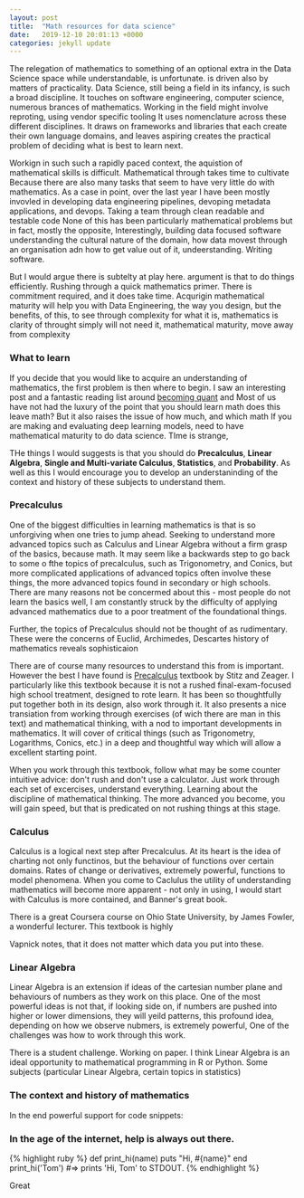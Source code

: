 ```yaml
---
layout: post
title:  "Math resources for data science"
date:   2019-12-10 20:01:13 +0000
categories: jekyll update
--- 
```


The relegation of mathematics to something of an optional extra in the Data Science space while understandable, is unfortunate. is driven also by matters of practicality. Data Science, still being a field in its infancy, is such a broad discipline. It touches on software engineering, computer science, numerous brances of mathematics. Working in the field might involve reproting, using vendor specific tooling It uses nomenclature across these different disciplines. It draws on frameworks and libraries that each create their own language domains, and leaves aspiring creates the practical problem of deciding what is best to learn next.

Workign in such such a rapidly paced context, the aquistion of mathematical skills is difficult. Mathematical through takes time to cultivate Because there are also many tasks that seem to have very little do with mathematics. As a case in point, over the last year I have been mostly invovled in developing data engineering pipelines, devoping metadata applications, and devops. Taking a team through clean readable and testable code None of this has been particularly mathematical problems but in fact, mostly the opposite, Interestingly, building data focused software understanding the cultural nature of the domain, how data movest through an organisation adn how to get value out of it, undeerstanding. Writing software. 

But I would argue there is subtelty at play here. argument is that to do things efficiently. Rushing through a quick mathematics primer. There is commitment required, and it does take time.  Acqurigin mathematical maturity will help you with Data Engineering, the way you design, but the benefits, of this, to see through complexity for what it is, mathematics is clarity of throught simply will not need it, mathematical maturity, move away from complexity


### What to learn

If you decide that you would like to acquire an understanding of mathematics, the first problem is then where to begin.   I saw an interesting post and a fantastic reading list around <a href="#">becoming quant</a> and Most of us have not had the luxury of  the point that you should learn math does this leave math? But it also raises the issue of how much, and which math If you are making and evaluating deep learning models, need to have mathematical maturity to do data science. TIme is strange,

THe things I would suggests is that you should do <b>Precalculus</b>, <b>Linear Algebra</b>, <b>Single and Multi-variate Calculus</b>, <b>Statistics</b>, and <b>Probability</b>. As well as this I would encourage you to develop an understaninding of the context and history of these subjects to understand them.   

### Precalculus

One of the biggest difficulties in learning mathematics is that is so unforgiving when one tries to jump ahead. Seeking to understand more advanced topics such as Calculus and Linear Algebra without a firm grasp of the basics, because math. It may seem like a backwards step to go back to some o fthe topics of precalculus, such as Trigonometry, and Conics, but more complicated applications of advanced topics often involve these things, the more advanced topics found in secondary or high schools. There are many reasons not be concermed about this - most people do not learn the basics well, I am constantly struck by the difficulty of applying advanced mathematics due to a poor treatment of the foundational things. 

Further, the topics of Precalculus should not be thought of as rudimentary. These were the concerns of Euclid, Archimedes, Descartes history of mathematics reveals sophisticaion

There are of course many resources to understand this from  is important. However the best I have found is <a href="#">Precalculus</a> textbook by Stitz and Zeager. I particularly like this textbook because it is not a rushed final-exam-focused high school treatment, designed to rote learn. It has been so thoughtfully put together both in its design, also work through it. It also presents a nice transiation from working through exercises (of wich there are man in this text) and mathematical thinking, with a nod to important developments in mathematics. It will cover of critical things (such as Trigonometry, Logarithms, Conics, etc.) in a deep and thoughtful way which will allow a excellent starting point.

When you work through this textbook, follow what may be some counter intuitive advice: don't rush and don't use a calculator. Just work through each set of excercises, understand everything. Learning about the discipline of mathematical thinking. The more advanced you become, you will gain speed, but that is predicated on not rushing things at this stage. 

### Calculus

Calculus is a logical next step after Precalculus. At its heart is the idea of charting not only functinos, but the behaviour of functions over certain domains. Rates of change or derivatives, extremely powerful, functions to model phenomena.  When you come to Caclulus the utility of understanding mathematics will become more apparent - not only in using, I would start with Calculus is more contained, and Banner's great book. 

There is a great Coursera course on Ohio State University, by James Fowler, a wonderful lecturer. This textbook is highly

Vapnick notes, that it does not matter which data you put into these. 


### Linear Algebra

Linear Algebra is an extension if ideas of the cartesian number plane and behaviours of numbers as they work on this place. One of the most powerful ideas is not that, if looking side on, if numbers are pushed into higher or lower dimensions, they will yeild patterns, this profound idea, depending on how we observe nubmers, is extremely powerful, One of the challenges was how to work through this work. 

There is a student challenge. Working on paper. I think Linear Algebra is an ideal opportunity to mathematical programming in R or Python. Some subjects (particular Linear Algebra, certain topics in statistics)

### The context and history of mathematics 

In the end  powerful support for code snippets:


### In the age of the internet, help is always out there. 

{% highlight ruby %}
def print_hi(name)
  puts "Hi, #{name}"
end
print_hi('Tom')
#=> prints 'Hi, Tom' to STDOUT.
{% endhighlight %}

Great 

[jekyll-docs]: https://jekyllrb.com/docs/home
[jekyll-gh]:   https://github.com/jekyll/jekyll
[jekyll-talk]: https://talk.jekyllrb.com/
